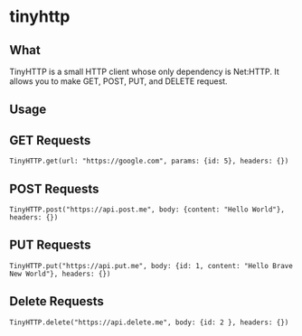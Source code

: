 # tinyhttp

## What

TinyHTTP is a small HTTP client whose only dependency is Net:HTTP. It allows you to make GET, POST, PUT, and DELETE request.

## Usage

## GET Requests

```
TinyHTTP.get(url: "https://google.com", params: {id: 5}, headers: {})
```

## POST Requests

```
TinyHTTP.post("https://api.post.me", body: {content: "Hello World"}, headers: {})
```

## PUT Requests

```
TinyHTTP.put("https://api.put.me", body: {id: 1, content: "Hello Brave New World"}, headers: {})
```

## Delete Requests

```
TinyHTTP.delete("https://api.delete.me", body: {id: 2 }, headers: {})
```
